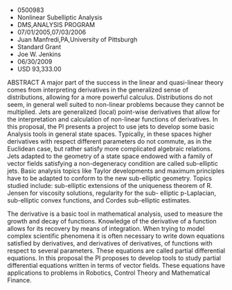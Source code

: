 
* 0500983
* Nonlinear Subelliptic Analysis
* DMS,ANALYSIS PROGRAM
* 07/01/2005,07/03/2006
* Juan Manfredi,PA,University of Pittsburgh
* Standard Grant
* Joe W. Jenkins
* 06/30/2009
* USD 93,333.00

ABSTRACT A major part of the success in the linear and quasi-linear theory comes
from interpreting derivatives in the generalized sense of distributions,
allowing for a more powerful calculus. Distributions do not seem, in general
well suited to non-linear problems because they cannot be multiplied. Jets are
generalized (local) point-wise derivatives that allow for the interpretation and
calculation of non-linear functions of derivatives. In this proposal, the PI
presents a project to use jets to develop some basic Analysis tools in general
state spaces. Typically, in these spaces higher derivatives with respect
different parameters do not commute, as in the Euclidean case, but rather
satisfy more complicated algebraic relations. Jets adapted to the geometry of a
state space endowed with a family of vector fields satisfying a non-degeneracy
condition are called sub-elliptic jets. Basic analysis topics like Taylor
developments and maximum principles have to be adapted to conform to the new
sub-elliptic geometry. Topics studied include: sub-elliptic extensions of the
uniqueness theorem of R. Jensen for viscosity solutions, regularity for the sub-
elliptic p-Laplacian, sub-elliptic convex functions, and Cordes sub-elliptic
estimates.

The derivative is a basic tool in mathematical analysis, used to measure the
growth and decay of functions. Knowledge of the derivative of a function allows
for its recovery by means of integration. When trying to model complex
scientific phenomena it is often necessary to write down equations satisfied by
derivatives, and derivatives of derivatives, of functions with respect to
several parameters. These equations are called partial differential equations.
In this proposal the PI proposes to develop tools to study partial differential
equations written in terms of vector fields. These equations have applications
to problems in Robotics, Control Theory and Mathematical Finance.


